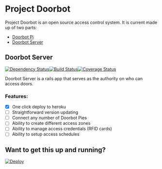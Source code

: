 # Project Doorbot
Project Doorbot is an open source access control system.
It is current made up of two parts:
- [Doorbot Pi](https://github.com/jweakley/doorbot-pi)
- [Doorbot Server](https://github.com/jweakley/doorbot-server)

## Doorbot Server

[![Dependency Status](https://gemnasium.com/jweakley/doorbot-server.svg)](https://gemnasium.com/jweakley/doorbot-server)[![Build Status](https://travis-ci.org/jweakley/doorbot-server.svg?branch=master)](https://travis-ci.org/jweakley/doorbot-server)[![Coverage Status](https://coveralls.io/repos/jweakley/doorbot-server/badge.png)](https://coveralls.io/r/jweakley/doorbot-server)

Doorbot Server is a rails app that serves as the authority on who can access doors. 

### Features:
- [x] One click deploy to heroku
- [ ] Straightforward version updating
- [ ] Connect any number of Doorbot Pies
- [ ] Ability to create different access zones
- [ ] Ability to manage access credentials (RFID cards)
- [ ] Ability to setup access schedules

## Want to get this up and running?
[![Deploy](https://www.herokucdn.com/deploy/button.png)](https://heroku.com/deploy)


